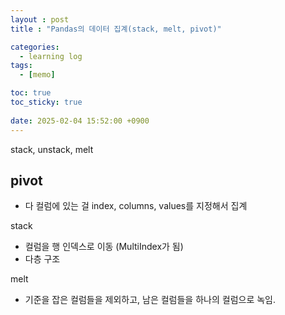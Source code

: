 ```yaml
---
layout : post
title : "Pandas의 데이터 집계(stack, melt, pivot)"

categories:
  - learning log
tags:
  - [memo]

toc: true
toc_sticky: true
 
date: 2025-02-04 15:52:00 +0900
---
```


stack, unstack, melt

pivot
-   
- 다 컬럼에 있는 걸 index, columns, values를 지정해서 집계

stack
- 컬럼을 행 인덱스로 이동 (MultiIndex가 됨)
- 다층 구조

melt
- 기준을 잡은 컬럼들을 제외하고, 남은 컬럼들을 하나의 컬럼으로 녹임.